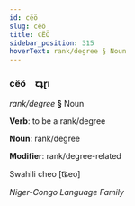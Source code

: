 ```yaml
---
id: cëö
slug: cëö
title: CËÖ
sidebar_position: 315
hoverText: rank/degree § Noun
---
```


### cëö&emsp;<span kind="abugida">ꞇʇɽı</span>

*rank/degree* **§** Noun

**Verb**: to be a rank/degree

**Noun**: rank/degree

**Modifier**: rank/degree-related

Swahili cheo  [t͡ɕeo]

*Niger-Congo Language Family*